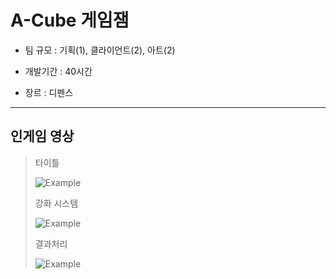 A-Cube 게임잼
=
- 팀 규모 : 기획(1), 클라이언트(2), 아트(2)

- 개발기간 : 40시간

- 장르 : 디펜스

***
## 인게임 영상

> 
> 타이틀
>
> ![Example](https://github.com/cr545l/p170218/blob/master/Example/Honeycam_2017-05-01_16-39-14.gif?raw=true)
>
> 강화 시스템
>
> ![Example](https://github.com/cr545l/p170218/blob/master/Example/Honeycam_2017-05-01_16-41-10.gif?raw=true)
>
> 결과처리
>
> ![Example](https://github.com/cr545l/p170218/blob/master/Example/Honeycam_2017-05-01_16-44-18.gif?raw=true)
> 